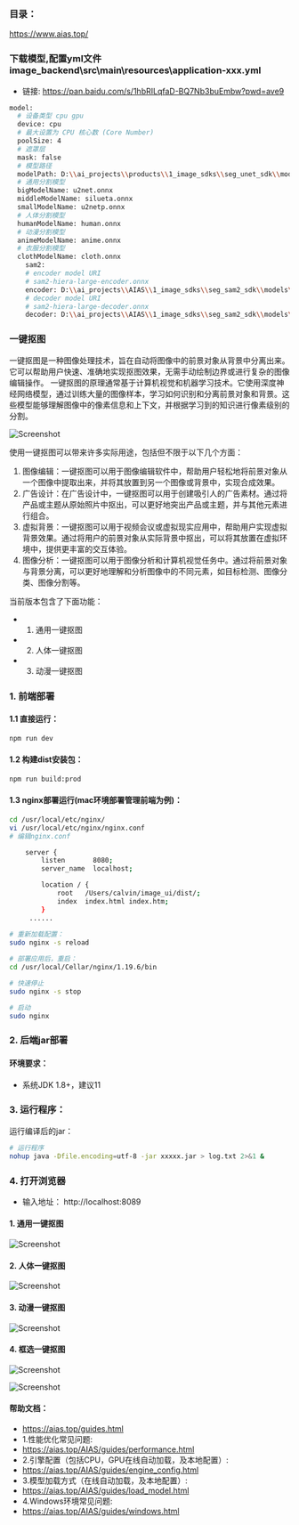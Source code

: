 ### 目录：
https://www.aias.top/

### 下载模型,配置yml文件 image_backend\src\main\resources\application-xxx.yml
- 链接: https://pan.baidu.com/s/1hbRILqfaD-BQ7Nb3buEmbw?pwd=ave9 

```bash
model:
  # 设备类型 cpu gpu
  device: cpu
  # 最大设置为 CPU 核心数 (Core Number)
  poolSize: 4
  # 遮罩层
  mask: false
  # 模型路径
  modelPath: D:\\ai_projects\\products\\1_image_sdks\\seg_unet_sdk\\models\\
  # 通用分割模型
  bigModelName: u2net.onnx
  middleModelName: silueta.onnx
  smallModelName: u2netp.onnx
  # 人体分割模型
  humanModelName: human.onnx
  # 动漫分割模型
  animeModelName: anime.onnx
  # 衣服分割模型
  clothModelName: cloth.onnx
    sam2:
    # encoder model URI
    # sam2-hiera-large-encoder.onnx
    encoder: D:\\ai_projects\\AIAS\\1_image_sdks\\seg_sam2_sdk\\models\\sam2-hiera-tiny-encoder.onnx
    # decoder model URI
    # sam2-hiera-large-decoder.onnx
    decoder: D:\\ai_projects\\AIAS\\1_image_sdks\\seg_sam2_sdk\\models\\sam2-hiera-tiny-decoder.onnx
```

### 一键抠图

一键抠图是一种图像处理技术，旨在自动将图像中的前景对象从背景中分离出来。它可以帮助用户快速、准确地实现抠图效果，无需手动绘制边界或进行复杂的图像编辑操作。
一键抠图的原理通常基于计算机视觉和机器学习技术。它使用深度神经网络模型，通过训练大量的图像样本，学习如何识别和分离前景对象和背景。这些模型能够理解图像中的像素信息和上下文，并根据学习到的知识进行像素级别的分割。

![Screenshot](https://aias-home.oss-cn-beijing.aliyuncs.com/assets/seg_all.png)

使用一键抠图可以带来许多实际用途，包括但不限于以下几个方面：
1. 图像编辑：一键抠图可以用于图像编辑软件中，帮助用户轻松地将前景对象从一个图像中提取出来，并将其放置到另一个图像或背景中，实现合成效果。
2. 广告设计：在广告设计中，一键抠图可以用于创建吸引人的广告素材。通过将产品或主题从原始照片中抠出，可以更好地突出产品或主题，并与其他元素进行组合。
3. 虚拟背景：一键抠图可以用于视频会议或虚拟现实应用中，帮助用户实现虚拟背景效果。通过将用户的前景对象从实际背景中抠出，可以将其放置在虚拟环境中，提供更丰富的交互体验。
4. 图像分析：一键抠图可以用于图像分析和计算机视觉任务中。通过将前景对象与背景分离，可以更好地理解和分析图像中的不同元素，如目标检测、图像分类、图像分割等。

当前版本包含了下面功能：
- 1. 通用一键抠图
- 2. 人体一键抠图
- 3. 动漫一键抠图



### 1. 前端部署

#### 1.1 直接运行：
```bash
npm run dev
```

#### 1.2 构建dist安装包：
```bash
npm run build:prod
```

#### 1.3 nginx部署运行(mac环境部署管理前端为例)：
```bash
cd /usr/local/etc/nginx/
vi /usr/local/etc/nginx/nginx.conf
# 编辑nginx.conf

    server {
        listen       8080;
        server_name  localhost;

        location / {
            root   /Users/calvin/image_ui/dist/;
            index  index.html index.htm;
        }
     ......
     
# 重新加载配置：
sudo nginx -s reload 

# 部署应用后，重启：
cd /usr/local/Cellar/nginx/1.19.6/bin

# 快速停止
sudo nginx -s stop

# 启动
sudo nginx     
```

### 2. 后端jar部署
#### 环境要求：
- 系统JDK 1.8+，建议11

### 3. 运行程序：
运行编译后的jar：
```bash
# 运行程序
nohup java -Dfile.encoding=utf-8 -jar xxxxx.jar > log.txt 2>&1 &
```

### 4. 打开浏览器
- 输入地址： http://localhost:8089


#### 1. 通用一键抠图
![Screenshot](https://aias-home.oss-cn-beijing.aliyuncs.com/assets/seg_general.jpg)

#### 2. 人体一键抠图
![Screenshot](https://aias-home.oss-cn-beijing.aliyuncs.com/assets/seg_human.jpg)

#### 3. 动漫一键抠图
![Screenshot](https://aias-home.oss-cn-beijing.aliyuncs.com/assets/seg_anime.jpg)

#### 4. 框选一键抠图
![Screenshot](https://aias-home.oss-cn-beijing.aliyuncs.com/products/image_seg_sam2/sam2_seg1.jpg)

![Screenshot](https://aias-home.oss-cn-beijing.aliyuncs.com/products/image_seg_sam2/sam2_seg2.jpg)

#### 帮助文档：
- https://aias.top/guides.html
- 1.性能优化常见问题:
- https://aias.top/AIAS/guides/performance.html
- 2.引擎配置（包括CPU，GPU在线自动加载，及本地配置）:
- https://aias.top/AIAS/guides/engine_config.html
- 3.模型加载方式（在线自动加载，及本地配置）:
- https://aias.top/AIAS/guides/load_model.html
- 4.Windows环境常见问题:
- https://aias.top/AIAS/guides/windows.html